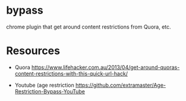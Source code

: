 # bypass
chrome plugin that get around content restrictions from Quora, etc.

# Resources

* Quora
https://www.lifehacker.com.au/2013/04/get-around-quoras-content-restrictions-with-this-quick-url-hack/

* Youtube (age restriction
https://github.com/extramaster/Age-Restriction-Bypass-YouTube
